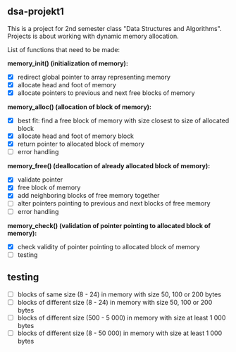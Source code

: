 ## dsa-projekt1

This is a project for 2nd semester class "Data Structures and Algorithms". Projects is about working with dynamic memory allocation.

List of functions that need to be made:

**memory_init() (initialization of memory):**
 - [x] redirect global pointer to array representing memory
 - [x] allocate head and foot of memory
 - [x] allocate pointers to previous and next free blocks of memory
 
 **memory_alloc() (allocation of block of memory):**
 - [x] best fit: find a free block of memory with size closest to size of allocated block
 - [x] allocate head and foot of memory block
 - [x] return pointer to allocated block of memory
 - [ ] error handling
 
 **memory_free() (deallocation of already allocated block of memory):**
 - [x] validate pointer
 - [x] free block of memory
 - [x] add neighboring blocks of free memory together
 - [ ] alter pointers pointing to previous and next blocks of free memory
 - [ ] error handling
 
 **memory_check() (validation of pointer pointing to allocated block of memory):**
 - [x] check validity of pointer pointing to allocated block of memory
 - [ ] testing
 
 ## testing
 - [ ] blocks of same size (8 - 24) in memory with size 50, 100 or 200 bytes
 - [ ] blocks of different size (8 - 24) in memory with size 50, 100 or 200 bytes
 - [ ] blocks of different size (500 - 5 000) in memory with size at least 1 000 bytes
 - [ ] blocks of different size (8 - 50 000) in memory with size at least 1 000 bytes
